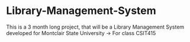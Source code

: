 # Library-Management-System
This is a 3 month long project, that will be a Library Management System developed for Montclair State University -> For class CSIT415

